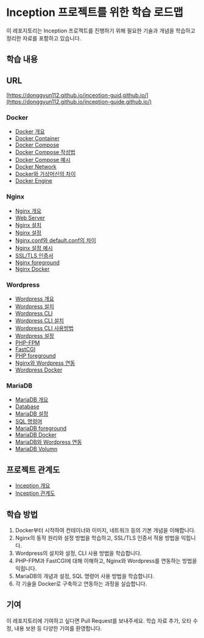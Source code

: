 # Inception 프로젝트를 위한 학습 로드맵

이 레포지토리는 Inception 프로젝트를 진행하기 위해 필요한 기술과 개념을 학습하고 정리한 자료를 포함하고 있습니다.

## 학습 내용

## URL

[https://donggyun112.github.io/inceotion-guid.github.io/](https://donggyun112.github.io/inception-guide.github.io/)

### Docker
- [Docker 개요](https://www.44bits.io/ko/post/easy-deploy-with-docker#들어가며)
- [Docker Container](./docker-container.html)
- [Docker Compose](https://seosh817.tistory.com/387#google_vignette)
 - [Docker Compose 작성법](https://engineer-mole.tistory.com/223)
 - [Docker Compose 예시](./docker-compose-docs.html)
- [Docker Network](https://www.daleseo.com/docker-networks/)
- [Docker와 가상머신의 차이](./images/image.png)
- [Docker Engine](https://gngsn.tistory.com/128)

### Nginx
- [Nginx 개요](./nginx/nginxguid.html)
- [Web Server](https://blog.naver.com/gi_balja/223028077537)
- [Nginx 설치](./nginx/nginx-install.html)
- [Nginx 설정](./nginx/nginxconf.html)
 - [Nginx.conf와 default.conf의 차이](https://languagefight.tistory.com/175)
 - [Nginx 설정 예시](./nginx/nginxconf-example.html)
- [SSL/TLS 인증서](./nginx/nginx-ssl.html)
- [Nginx foreground](./nginx/nginx-front.html)
- [Nginx Docker](./nginx/nginx-docker.html)

### Wordpress
- [Wordpress 개요](./wordpress/wordpress.html)
- [Wordpress 설치](./wordpress/wordpress-install.html)
- [Wordpress CLI](./wordpress/wordpress-cli.html)
 - [Wordpress CLI 설치](https://make.wordpress.org/cli/handbook/guides/installing/)
 - [Wordpress CLI 사용방법](./wordpress/wordpress-cli-docs.html)
- [Wordpress 설정](./wordpress/wordpress-config.html)
- [PHP-FPM](./wordpress/php.html)
 - [FastCGI](https://nostressdev.tistory.com/10)
 - [PHP foreground](./wordpress/php-front.html)
- [Nginx와 Wordpress 연동](./connect/nginx-wordpress-connect.html)
- [Wordpress Docker](./wordpress/wordpress-docker.html)

### MariaDB
- [MariaDB 개요](./mariadb/mariadb.html)
- [Database](https://www.icia.co.kr/community/board/view/2/2/64)
- [MariaDB 설정](./mariadb/mariadb-conf.html)
- [SQL 명령어](./mariadb/mariadb-cmd.html)
- [MariaDB foreground](./mariadb/mariadb-front.html)
- [MariaDB Docker](./mariadb/mariadb-docker.html)
- [MariaDB와 Wordpress 연동](./connect/mariadb-wordpress-connect.html)
- [MariaDB Volumn](./mariadb/mariadb-volumn.html)

## 프로젝트 관계도
- [Inception 개요](./inception.html)
- [Inception 관계도](./images/example_diagram.png)

## 학습 방법
1. Docker부터 시작하여 컨테이너와 이미지, 네트워크 등의 기본 개념을 이해합니다.
2. Nginx의 동작 원리와 설정 방법을 학습하고, SSL/TLS 인증서 적용 방법을 익힙니다.
3. Wordpress의 설치와 설정, CLI 사용 방법을 학습합니다.
4. PHP-FPM과 FastCGI에 대해 이해하고, Nginx와 Wordpress를 연동하는 방법을 익힙니다.
5. MariaDB의 개념과 설정, SQL 명령어 사용 방법을 학습합니다.
6. 각 기술을 Docker로 구축하고 연동하는 과정을 실습합니다.

## 기여
이 레포지토리에 기여하고 싶다면 Pull Request를 보내주세요. 학습 자료 추가, 오타 수정, 내용 보완 등 다양한 기여를 환영합니다.

